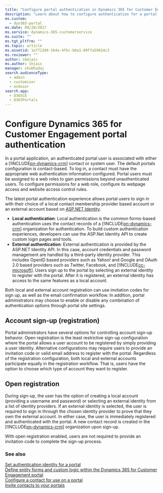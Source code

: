 ```yaml
---
title: "Configure portal authentication in Dynamics 365 for Customer Engagement  | MicrosoftDocs"
description: "Learn about how to configure authentication for a portal."
ms.custom: 
  - dyn365-portal
ms.date: 09/28/2017
ms.service: dynamics-365-customerservice
ms.suite: ""
ms.tgt_pltfrm: ""
ms.topic: article
ms.assetid: 1e771204-164a-4fbc-b0a1-89f7a59924c3
ms.reviewer: ""
author: sbmjais
ms.author: shjais
manager: shubhadaj
search.audienceType: 
  - admin
  - customizer
  - enduser
search.app: 
  - D365CE
  - D365Portals
---
```

# Configure Dynamics 365 for Customer Engagement portal authentication

In a portal application, an authenticated portal user is associated with either a [!INCLUDE[pn-dynamics-crm](../includes/pn-dynamics-crm.md)] contact or system user. The default portals configuration is contact-based. To log in, a contact must have the appropriate web authentication information configured. Portal users must be assigned to a web roles to gain permissions beyond unauthenticated users. To configure permissions for a web role, configure its webpage access and website access control rules.

The latest portal authentication experience allows portal users to sign in with their choice of a local contact membership provider based account or an external account based on [ASP.NET Identity](http://www.asp.net/identity).   

- **Local authentication**: Local authentication is the common forms-based authentication uses the contact records of a [!INCLUDE[pn-dynamics-crm](../includes/pn-dynamics-crm.md)] organization for authentication. To build custom authentication experiences, developers can use the ASP.Net Identity API to create custom login pages and tools.
- **External authentication**: External authentication is provided by the ASP.NET Identity API. In this case, account credentials and password management are handled by a third-party identity provider. This includes OpenID based providers such as Yahoo! and Google and OAuth 2.0 based providers such as Twitter, Facebook, and [!INCLUDE[cc-microsoft](../includes/cc-microsoft.md)]. Users sign up to the portal by selecting an external identity to register with the portal. After it is registered, an external identity has access to the same features as a local account. 

Both local and external account registration can use invitation codes for sign up, as well as the email confirmation workflow. In addition, portal administrators may choose to enable or disable any combination of authentication options through portal site settings.

## Account sign-up (registration)

Portal administrators have several options for controlling account sign-up behavior. Open registration is the least restrictive sign-up configuration where the portal allows a user account to be registered by simply providing a user identity. Alternative configurations may require users to provide an invitation code or valid email address to register with the portal. Regardless of the registration configuration, both local and external accounts participate equally in the registration workflow. That is, users have the option to choose which type of account they want to register.

## Open registration

During sign-up, the user has the option of creating a local account (providing a username and password) or selecting an external identity from a list of identity providers. If an external identity is selected, the user is required to sign in through the chosen identity provider to prove that they own the external account. In either case, the user is immediately registered and authenticated with the portal. A new contact record is created in the [!INCLUDE[pn-dynamics-crm](../includes/pn-dynamics-crm.md)] organization upon sign-up.

With open registration enabled, users are not required to provide an invitation code to complete the sign-up process.

### See also

[Set authentication identity for a portal](set-authentication-identity.md)  
[Define entity forms and custom logic within the Dynamics 365 for Customer Engagement portal](entity-forms-custom-logic.md)<br>
[Configure a contact for use on a portal](configure-contacts.md)  
[Invite contacts to your portals](invite-contacts.md)  

